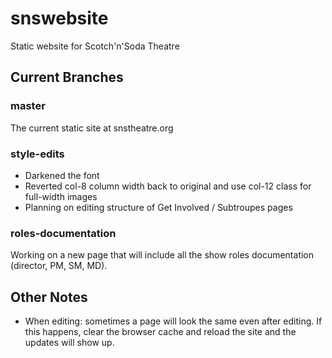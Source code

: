 # snswebsite
Static website for Scotch'n'Soda Theatre

## Current Branches

### master
The current static site at snstheatre.org

### style-edits
- Darkened the font
- Reverted col-8 column width back to original and use col-12 class for full-width images
- Planning on editing structure of Get Involved / Subtroupes pages

### roles-documentation
Working on a new page that will include all the show roles documentation (director, PM, SM, MD).

## Other Notes
- When editing: sometimes a page will look the same even after editing. If this happens, clear the browser cache and reload the site and the updates will show up.
